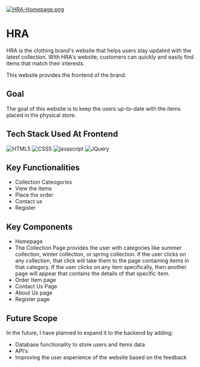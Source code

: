[![HRA-Homepage.png](https://i.postimg.cc/rpfRC1N7/HRA-Homepage.png)](https://postimg.cc/v16mG6jv)


# HRA 
HRA is the clothing brand's website that helps users stay updated with the latest collection.
With HRA's website, customers can quickly and easily find items that match their interests.

This website provides the frontend of the brand.

## Goal

The goal of this website is to keep the users up-to-date with the items placed in the physical store.

## Tech Stack Used At Frontend

![HTML5](https://img.shields.io/badge/HTML5-E34F26?style=for-the-badge&logo=html5&logoColor=white)
![CSS5](https://img.shields.io/badge/CSS3-1572B6?style=for-the-badge&logo=css3&logoColor=white)
![javascript](https://img.shields.io/badge/javascript-F7DF1E?style=for-the-badge&logo=javascript&logoColor=black)
![JQuery](https://img.shields.io/badge/jQuery-0769AD?style=for-the-badge&logo=jquery&logoColor=white)


## Key Functionalities

- Collection Cateogories
- View the items
- Place the order
- Contact us
- Register

## Key Components

- Homepage 
- The Collection Page provides the user with categories like summer collection, winter collection, or spring collection. If the user clicks on any collection, that click will take them to the page containing items in that category. If the user clicks on any item specifically, then another page will appear that contains the details of that specific item.
- Order Item page
- Contact Us Page
- About Us page
- Register page

## Future Scope

In the future, I have planned to expand it to the backend by adding:
- Database functionality to store users and items data
- API's 
- Improving the user experience of the website based on the feedback






